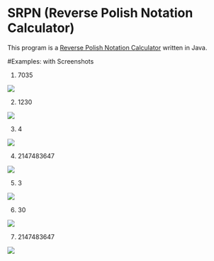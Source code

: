 # SRPN (Reverse Polish Notation Calculator)

This program is a [Reverse Polish Notation Calculator](https://en.wikipedia.org/wiki/Reverse_Polish_notation) written in Java.

#Examples: with Screenshots 

1. 7035

![](Aspose.Words.4f2cb244-e3ec-4e7c-8de5-3d18f4bf0659.001.png)

2. 1230

![](Aspose.Words.4f2cb244-e3ec-4e7c-8de5-3d18f4bf0659.002.png)

3. 4 

![](Aspose.Words.4f2cb244-e3ec-4e7c-8de5-3d18f4bf0659.003.png)

4. 2147483647

![](Aspose.Words.4f2cb244-e3ec-4e7c-8de5-3d18f4bf0659.004.png)

5. 3

![](Aspose.Words.4f2cb244-e3ec-4e7c-8de5-3d18f4bf0659.005.png)

6. 30  

![](Aspose.Words.4f2cb244-e3ec-4e7c-8de5-3d18f4bf0659.006.png)

7. 2147483647

![](Aspose.Words.4f2cb244-e3ec-4e7c-8de5-3d18f4bf0659.007.png)







